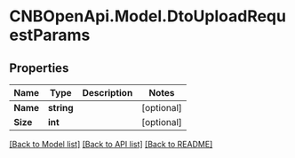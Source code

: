 # CNBOpenApi.Model.DtoUploadRequestParams

## Properties

Name | Type | Description | Notes
------------ | ------------- | ------------- | -------------
**Name** | **string** |  | [optional] 
**Size** | **int** |  | [optional] 

[[Back to Model list]](../../README.md#documentation-for-models) [[Back to API list]](../../README.md#documentation-for-api-endpoints) [[Back to README]](../../README.md)

